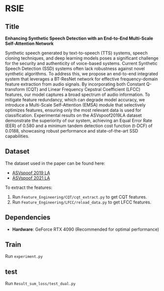 # RSIE

## Title  
**Enhancing Synthetic Speech Detection with an End-to-End Multi-Scale Self-Attention Network**

Synthetic speech generated by text-to-speech (TTS) systems, speech cloning techniques, and deep learning models poses a significant challenge for the security and authenticity of voice-based systems. Current Synthetic Speech Detection (SSD) systems often lack robustness against novel synthetic algorithms. To address this, we propose an end-to-end integrated system that leverages a BT-ResNet network for effective frequency-domain feature extraction from audio signals. By incorporating both Constant Q-transform (CQT) and Linear Frequency Cepstral Coefficient (LFCC) features, our model captures a broad spectrum of audio information. To mitigate feature redundancy, which can degrade model accuracy, we introduce a Multi-Scale Self-Attention (EMSA) module that selectively optimizes features, ensuring only the most relevant data is used for classification. Experimental results on the ASVspoof2019LA dataset demonstrate the superiority of our system, achieving an Equal Error Rate (EER) of 0.580 and a minimum tandem detection cost function (t-DCF) of 0.0188, showcasing robust performance and state-of-the-art SSD capabilities.

## Dataset  
The dataset used in the paper can be found here:  
- [ASVspoof 2019 LA](https://www.cnblogs.com/ZigHello/p/16139075.html)  
- [ASVspoof 2021 LA](https://www.asvspoof.org/index2021.html)  

To extract the features:  
1. Run `Feature_Engineering/CQT/cqt_extract.py` to get CQT features.  
2. Run `Feature_Engineering/LFCC/reload_data.py` to get LFCC features.

## Dependencies  
- **Hardware**: GeForce RTX 4090 (Recommended for optimal performance)  

## Train
Run `experiment.py`

## test
Run `Result_sum_loss/test_dual.py`
  

  

